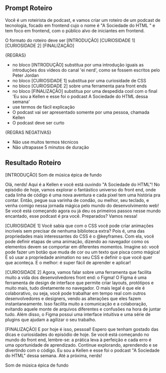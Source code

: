 ## Prompt Roteiro

Você é um roteirista de podcast, e vamos criar um  roteiro de um podcast de tecnologia, focado em frontend cujo o nome é "A Sociedade do HTML " e tem foco em frontend,  com o público alvo de iniciantes em frontend.

O formato do roteiro deve ser
[INTRODUÇÃO]
[CURIOSIDADE 1]
[CURIOSIDADE 2]
[FINALIZAÇÃO]

{REGRAS}
- no bloco [INTRODUÇÃO] substitua por uma introdução iguais as introduções dos vídeos do canal 'ei nerd', como se fossem escritos pelo Peter Jordan
- no bloco [CURIOSIDADE 1] substitua por uma curiosidade de CSS
- no bloco [CURIOSIDADE 2] sobre uma ferramenta para front ends
- no bloco [FINALIZAÇÃO] substitua por uma despedida cool com o final 'Eu sou a Kellen e esse foi o podcast A Sociedade do HTML dessa semana'
- use termos de fácil explicação
- O podcast vai ser apresentado somente por uma pessoa, chamada Kellen
- O podcast deve ser curto

{REGRAS NEGATIVAS}
- Não use muitos termos técnicos
- Não ultrapasse 5 minutos de duração

## Resultado Roteiro

[INTRODUÇÃO]
Som de música épica de fundo

Olá, nerds! Aqui é a Kellen e você está ouvindo "A Sociedade do HTML"! No episódio de hoje, vamos explorar o fantástico universo do front end, onde cada linha de código é uma nova aventura e cada pixel tem uma história pra contar. Então, pegue sua varinha de condão, ou melhor, seu teclado, e venha comigo nessa jornada mágica pelo mundo do desenvolvimento web! Se você está começando agora ou já deu os primeiros passos nesse mundo encantado, esse podcast é pra você. Preparados? Vamos nessa!

[CURIOSIDADE 1]
Você sabia que com o CSS você pode criar animações incríveis sem precisar de nenhuma biblioteca extra? Pois é, uma das propriedades mais interessantes do CSS é o @keyframes. Com ela, você pode definir etapas de uma animação, dizendo ao navegador como os elementos devem se comportar em diferentes momentos. Imagine só: você pode fazer um botão que muda de cor ou um texto que pisca como mágica! É só usar a propriedade animation no seu CSS e definir o que você quer que aconteça. E o melhor: é super fácil de aprender e aplicar!

[CURIOSIDADE 2]
Agora, vamos falar sobre uma ferramenta que facilita muito a vida dos desenvolvedores front end: o Figma! O Figma é uma ferramenta de design de interface que permite criar layouts, protótipos e muito mais, tudo diretamente no navegador. O mais legal é que ele é colaborativo, ou seja, você pode trabalhar em tempo real com outros desenvolvedores e designers, vendo as alterações que eles fazem instantaneamente. Isso facilita muito a comunicação e a colaboração, evitando aquele monte de arquivos diferentes e confusões na hora de juntar tudo. Além disso, o Figma possui uma interface intuitiva e uma série de plugins que ajudam a agilizar o seu trabalho.

[FINALIZAÇÃO]
E por hoje é isso, pessoal! Espero que tenham gostado das dicas e curiosidades do episódio de hoje. Se você está começando no mundo do front end, lembre-se: a prática leva à perfeição e cada erro é uma oportunidade de aprendizado. Continue explorando, aprendendo e se divertindo com o código. Eu sou a Kellen e esse foi o podcast "A Sociedade do HTML" dessa semana. Até a próxima, nerds!

Som de música épica de fundo
